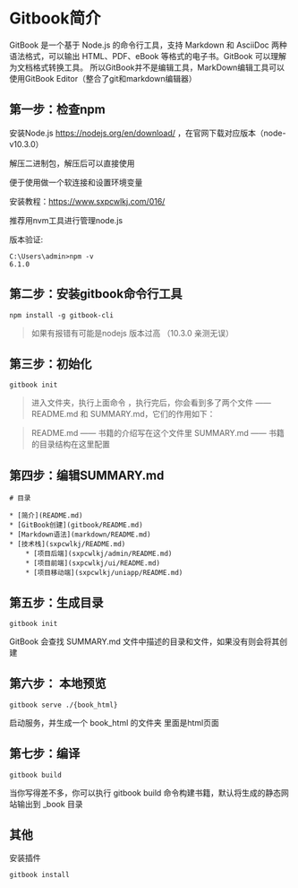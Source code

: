 # Gitbook简介

GitBook 是一个基于 Node.js 的命令行工具，支持 Markdown 和 AsciiDoc 两种语法格式，可以输出 HTML、PDF、eBook 等格式的电子书。GitBook 可以理解为文档格式转换工具。
所以GitBook并不是编辑工具，MarkDown编辑工具可以使用GitBook Editor（整合了git和markdown编辑器）

## 第一步：检查npm

安装Node.js
https://nodejs.org/en/download/ ，在官网下载对应版本（node-v10.3.0）

解压二进制包，解压后可以直接使用

便于使用做一个软连接和设置环境变量

安装教程：https://www.sxpcwlkj.com/016/

推荐用nvm工具进行管理node.js

版本验证:
```
C:\Users\admin>npm -v
6.1.0
```

## 第二步：安装gitbook命令行工具

```
npm install -g gitbook-cli
```
> 如果有报错有可能是nodejs 版本过高 （10.3.0 亲测无误）


## 第三步：初始化

` gitbook init `

> 进入文件夹，执行上面命令 ，执行完后，你会看到多了两个文件 —— README.md 和 SUMMARY.md，它们的作用如下：

> README.md —— 书籍的介绍写在这个文件里
> SUMMARY.md —— 书籍的目录结构在这里配置

## 第四步：编辑SUMMARY.md

```
# 目录

* [简介](README.md)
* [GitBook创建](gitbook/README.md)
* [Markdown语法](markdown/README.md)
* [技术栈](sxpcwlkj/README.md)
    * [项目后端](sxpcwlkj/admin/README.md)
    * [项目前端](sxpcwlkj/ui/README.md)
    * [项目移动端](sxpcwlkj/uniapp/README.md)
```

## 第五步：生成目录

` gitbook init `

GitBook 会查找 SUMMARY.md 文件中描述的目录和文件，如果没有则会将其创建

## 第六步： 本地预览

` gitbook serve ./{book_html} `

启动服务，并生成一个 book_html 的文件夹 里面是html页面

## 第七步：编译

` gitbook build `

当你写得差不多，你可以执行 gitbook build 命令构建书籍，默认将生成的静态网站输出到 _book 目录


## 其他

安装插件

` gitbook install `